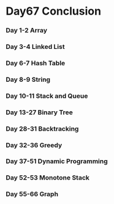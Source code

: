 # Day67 Conclusion

### Day 1-2 Array
### Day 3-4 Linked List
### Day 6-7 Hash Table
### Day 8-9 String
### Day 10-11 Stack and Queue
### Day 13-27 Binary Tree
### Day 28-31 Backtracking
### Day 32-36 Greedy
### Day 37-51 Dynamic Programming
### Day 52-53 Monotone Stack
### Day 55-66 Graph
